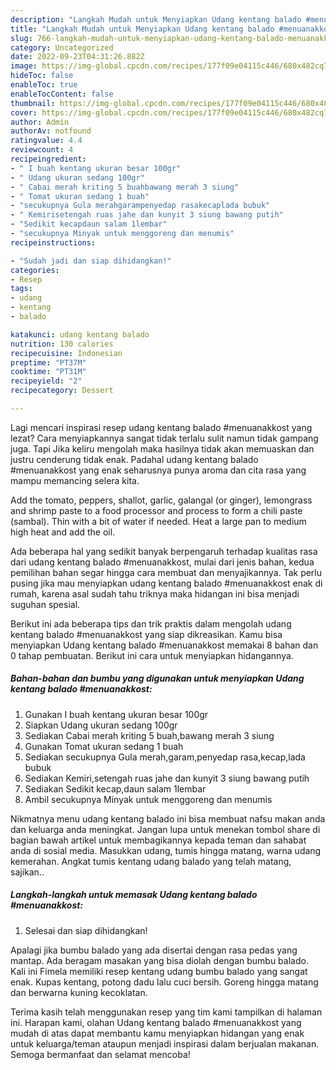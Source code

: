 ```yaml
---
description: "Langkah Mudah untuk Menyiapkan Udang kentang balado #menuanakkost yang Enak Banget, Buat Buka Puasa}"
title: "Langkah Mudah untuk Menyiapkan Udang kentang balado #menuanakkost yang Enak Banget, Buat Buka Puasa}"
slug: 766-langkah-mudah-untuk-menyiapkan-udang-kentang-balado-menuanakkost-yang-enak-banget-buat-buka-puasa
category: Uncategorized
date: 2022-09-23T04:31:26.882Z
image: https://img-global.cpcdn.com/recipes/177f09e04115c446/680x482cq70/udang-kentang-balado-menuanakkost-foto-resep-utama.jpg
hideToc: false
enableToc: true
enableTocContent: false
thumbnail: https://img-global.cpcdn.com/recipes/177f09e04115c446/680x482cq70/udang-kentang-balado-menuanakkost-foto-resep-utama.jpg
cover: https://img-global.cpcdn.com/recipes/177f09e04115c446/680x482cq70/udang-kentang-balado-menuanakkost-foto-resep-utama.jpg
author: Admin
authorAv: notfound
ratingvalue: 4.4
reviewcount: 4
recipeingredient:
- " I buah kentang ukuran besar 100gr"
- " Udang ukuran sedang 100gr"
- " Cabai merah kriting 5 buahbawang merah 3 siung"
- " Tomat ukuran sedang 1 buah"
- "secukupnya Gula merahgarampenyedap rasakecaplada bubuk"
- " Kemirisetengah ruas jahe dan kunyit 3 siung bawang putih"
- "Sedikit kecapdaun salam 1lembar"
- "secukupnya Minyak untuk menggoreng dan menumis"
recipeinstructions:

- "Sudah jadi dan siap dihidangkan!"
categories:
- Resep
tags:
- udang
- kentang
- balado

katakunci: udang kentang balado 
nutrition: 130 calories
recipecuisine: Indonesian
preptime: "PT37M"
cooktime: "PT31M"
recipeyield: "2"
recipecategory: Dessert

---
```



Lagi mencari inspirasi resep udang kentang balado #menuanakkost yang lezat? Cara menyiapkannya sangat tidak terlalu sulit namun tidak gampang juga. Tapi Jika keliru mengolah maka hasilnya tidak akan memuaskan dan justru cenderung tidak enak. Padahal udang kentang balado #menuanakkost yang enak seharusnya punya aroma dan cita rasa yang mampu memancing selera kita.


Add the tomato, peppers, shallot, garlic, galangal (or ginger), lemongrass and shrimp paste to a food processor and process to form a chili paste (sambal). Thin with a bit of water if needed. Heat a large pan to medium high heat and add the oil.

Ada beberapa hal yang sedikit banyak berpengaruh terhadap kualitas rasa dari udang kentang balado #menuanakkost, mulai dari jenis bahan, kedua pemilihan bahan segar hingga cara membuat dan menyajikannya. Tak perlu pusing jika mau menyiapkan udang kentang balado #menuanakkost enak di rumah, karena asal sudah tahu triknya maka hidangan ini bisa menjadi suguhan spesial.


Berikut ini ada beberapa tips dan trik praktis dalam mengolah udang kentang balado #menuanakkost yang siap dikreasikan. Kamu bisa menyiapkan Udang kentang balado #menuanakkost memakai 8 bahan dan 0 tahap pembuatan. Berikut ini cara untuk menyiapkan hidangannya.

<!--inarticleads1-->

##### Bahan-bahan dan bumbu yang digunakan untuk menyiapkan Udang kentang balado #menuanakkost:

1. Gunakan  I buah kentang ukuran besar 100gr
1. Siapkan  Udang ukuran sedang 100gr
1. Sediakan  Cabai merah kriting 5 buah,bawang merah 3 siung
1. Gunakan  Tomat ukuran sedang 1 buah
1. Sediakan secukupnya Gula merah,garam,penyedap rasa,kecap,lada bubuk
1. Sediakan  Kemiri,setengah ruas jahe dan kunyit 3 siung bawang putih
1. Sediakan Sedikit kecap,daun salam 1lembar
1. Ambil secukupnya Minyak untuk menggoreng dan menumis


Nikmatnya menu udang kentang balado ini bisa membuat nafsu makan anda dan keluarga anda meningkat. Jangan lupa untuk menekan tombol share di bagian bawah artikel untuk membagikannya kepada teman dan sahabat anda di sosial media. Masukkan udang, tumis hingga matang, warna udang kemerahan. Angkat tumis kentang udang balado yang telah matang, sajikan.. 

<!--inarticleads2-->

##### Langkah-langkah untuk memasak Udang kentang balado #menuanakkost:


1. Selesai dan siap dihidangkan!

Apalagi jika bumbu balado yang ada disertai dengan rasa pedas yang mantap. Ada beragam masakan yang bisa diolah dengan bumbu balado. Kali ini Fimela memiliki resep kentang udang bumbu balado yang sangat enak. Kupas kentang, potong dadu lalu cuci bersih. Goreng hingga matang dan berwarna kuning kecoklatan. 

Terima kasih telah menggunakan resep yang tim kami tampilkan di halaman ini. Harapan kami, olahan Udang kentang balado #menuanakkost yang mudah di atas dapat membantu kamu menyiapkan hidangan yang enak untuk keluarga/teman ataupun menjadi inspirasi dalam berjualan makanan. Semoga bermanfaat dan selamat mencoba!
